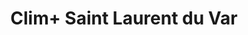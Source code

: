 ---
title: "Clim+ Saint Laurent du Var"
url: /saint-laurent-du-var/clim-saint-laurent-du-var/
shop: commerce
---